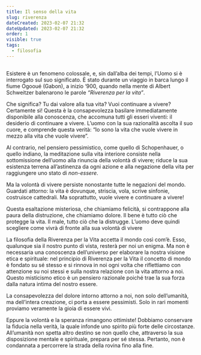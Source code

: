 ```yaml
---
title: Il senso della vita
slug: riverenza
dateCreated: 2023-02-07 21:32
dateUpdated: 2023-02-07 21:32
order: 1
visible: true
tags:
  - filosofia
---
```


##

<span class="newthought">Esistere è</span> un fenomeno colossale, e, sin dall’alba dei tempi, l’Uomo si è interrogato sul suo significato. È stato durante un viaggio in barca lungo il fiume Ogooué (Gabon), a inizio ‘900, quando nella mente di Albert Schweitzer balenarono le parole _“Riverenza per la vita”_.

Che significa? Tu dai valore alla tua vita? Vuoi continuare a vivere? Certamente sì! Questa è la consapevolezza basilare immediatamente disponibile alla conoscenza, che accomuna tutti gli esseri viventi: il desiderio di continuare a vivere. L’uomo con la sua razionalità ascolta il suo cuore, e comprende questa verità: “Io sono la vita che vuole vivere in mezzo alla vita che vuole vivere”.

Al contrario, nel pensiero pessimistico, come quello di Schopenhauer, o quello indiano, la meditazione sulla vita interiore consiste nella sottomissione dell’uomo alla rinuncia della volontà di vivere; riduce la sua esistenza terrena all’astinenza da ogni azione e alla negazione della vita per raggiungere uno stato di _non-essere_.

Ma la volontà di vivere persiste nonostante tutte le negazioni del mondo. Guardati attorno: la vita è dovunque, striscia, vola, scrive sinfonie, costruisce cattedrali. Ma soprattutto, vuole vivere e continuare a vivere!

Questa esaltazione misteriosa, che chiamiamo felicità, si contrappone alla paura della distruzione, che chiamiamo dolore. Il bene è tutto ciò che protegge la vita. Il male, tutto ciò che la distrugge. L’uomo deve quindi scegliere come vivrà di fronte alla sua volontà di vivere

La filosofia della Riverenza per la Vita accetta il mondo così com’è. Esso, qualunque sia il nostro punto di vista, resterà per noi un enigma. Ma non è necessaria una conoscenza dell’universo per elaborare la nostra visione etica e spirituale: nel principio di Riverenza per la Vita il concetto di mondo è fondato su sé stesso e si rinnova in noi ogni volta che riflettiamo con attenzione su noi stessi e sulla nostra relazione con la vita attorno a noi. Questo misticismo etico è un pensiero razionale poiché trae la sua forza dalla natura intima del nostro essere.

La consapevolezza del dolore intorno attorno a noi, non solo dell’umanità, ma dell’intera creazione, ci porta a essere pessimisti. Solo in rari momenti proviamo veramente la gioia di essere vivi.

Eppure la volontà e la speranza rimangono ottimiste! Dobbiamo conservare la fiducia nella verità, la quale infonde uno spirito più forte delle circostanze. All’umanità non spetta altro destino se non quello che, attraverso la sua disposizione mentale e spirituale, prepara per sé stessa. Pertanto, non è condannata a percorrere la strada della rovina fino alla fine.
